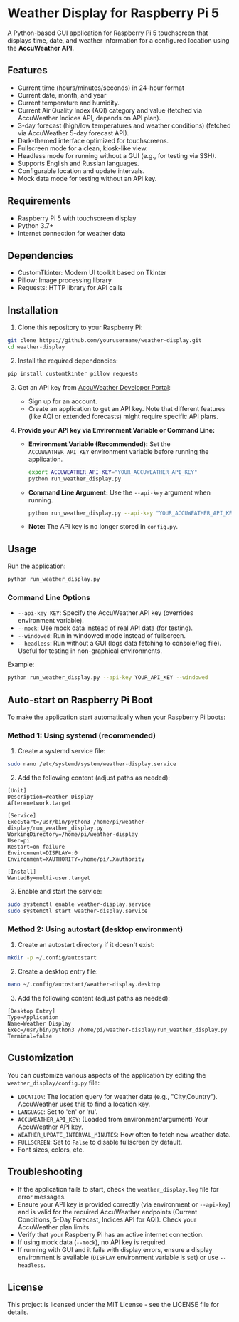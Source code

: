 # Weather Display for Raspberry Pi 5

A Python-based GUI application for Raspberry Pi 5 touchscreen that displays time, date, and weather information for a configured location using the **AccuWeather API**.

## Features

- Current time (hours/minutes/seconds) in 24-hour format
- Current date, month, and year
- Current temperature and humidity.
- Current Air Quality Index (AQI) category and value (fetched via AccuWeather Indices API, depends on API plan).
- 3-day forecast (high/low temperatures and weather conditions) (fetched via AccuWeather 5-day forecast API).
- Dark-themed interface optimized for touchscreens.
- Fullscreen mode for a clean, kiosk-like view.
- Headless mode for running without a GUI (e.g., for testing via SSH).
- Supports English and Russian languages.
- Configurable location and update intervals.
- Mock data mode for testing without an API key.

## Requirements

- Raspberry Pi 5 with touchscreen display
- Python 3.7+
- Internet connection for weather data

## Dependencies

- CustomTkinter: Modern UI toolkit based on Tkinter
- Pillow: Image processing library
- Requests: HTTP library for API calls

## Installation

1. Clone this repository to your Raspberry Pi:

```bash
git clone https://github.com/yourusername/weather-display.git
cd weather-display
```

2. Install the required dependencies:

```bash
pip install customtkinter pillow requests
```

3. Get an API key from [AccuWeather Developer Portal](https://developer.accuweather.com/):
   - Sign up for an account.
   - Create an application to get an API key. Note that different features (like AQI or extended forecasts) might require specific API plans.

4. **Provide your API key via Environment Variable or Command Line:**
   - **Environment Variable (Recommended):** Set the `ACCUWEATHER_API_KEY` environment variable before running the application.
     ```bash
     export ACCUWEATHER_API_KEY="YOUR_ACCUWEATHER_API_KEY"
     python run_weather_display.py
     ```
   - **Command Line Argument:** Use the `--api-key` argument when running.
     ```bash
     python run_weather_display.py --api-key "YOUR_ACCUWEATHER_API_KEY"
     ```
   - **Note:** The API key is no longer stored in `config.py`.

## Usage

Run the application:

```bash
python run_weather_display.py
```

### Command Line Options

- `--api-key KEY`: Specify the AccuWeather API key (overrides environment variable).
- `--mock`: Use mock data instead of real API data (for testing).
- `--windowed`: Run in windowed mode instead of fullscreen.
- `--headless`: Run without a GUI (logs data fetching to console/log file). Useful for testing in non-graphical environments.

Example:

```bash
python run_weather_display.py --api-key YOUR_API_KEY --windowed
```

## Auto-start on Raspberry Pi Boot

To make the application start automatically when your Raspberry Pi boots:

### Method 1: Using systemd (recommended)

1. Create a systemd service file:

```bash
sudo nano /etc/systemd/system/weather-display.service
```

2. Add the following content (adjust paths as needed):

```
[Unit]
Description=Weather Display
After=network.target

[Service]
ExecStart=/usr/bin/python3 /home/pi/weather-display/run_weather_display.py
WorkingDirectory=/home/pi/weather-display
User=pi
Restart=on-failure
Environment=DISPLAY=:0
Environment=XAUTHORITY=/home/pi/.Xauthority

[Install]
WantedBy=multi-user.target
```

3. Enable and start the service:

```bash
sudo systemctl enable weather-display.service
sudo systemctl start weather-display.service
```

### Method 2: Using autostart (desktop environment)

1. Create an autostart directory if it doesn't exist:

```bash
mkdir -p ~/.config/autostart
```

2. Create a desktop entry file:

```bash
nano ~/.config/autostart/weather-display.desktop
```

3. Add the following content (adjust paths as needed):

```
[Desktop Entry]
Type=Application
Name=Weather Display
Exec=/usr/bin/python3 /home/pi/weather-display/run_weather_display.py
Terminal=false
```

## Customization

You can customize various aspects of the application by editing the `weather_display/config.py` file:

- `LOCATION`: The location query for weather data (e.g., "City,Country"). AccuWeather uses this to find a location key.
- `LANGUAGE`: Set to 'en' or 'ru'.
- `ACCUWEATHER_API_KEY`: (Loaded from environment/argument) Your AccuWeather API key.
- `WEATHER_UPDATE_INTERVAL_MINUTES`: How often to fetch new weather data.
- `FULLSCREEN`: Set to `False` to disable fullscreen by default.
- Font sizes, colors, etc.

## Troubleshooting

- If the application fails to start, check the `weather_display.log` file for error messages.
- Ensure your API key is provided correctly (via environment or `--api-key`) and is valid for the required AccuWeather endpoints (Current Conditions, 5-Day Forecast, Indices API for AQI). Check your AccuWeather plan limits.
- Verify that your Raspberry Pi has an active internet connection.
- If using mock data (`--mock`), no API key is required.
- If running with GUI and it fails with display errors, ensure a display environment is available (`DISPLAY` environment variable is set) or use `--headless`.

## License

This project is licensed under the MIT License - see the LICENSE file for details.
